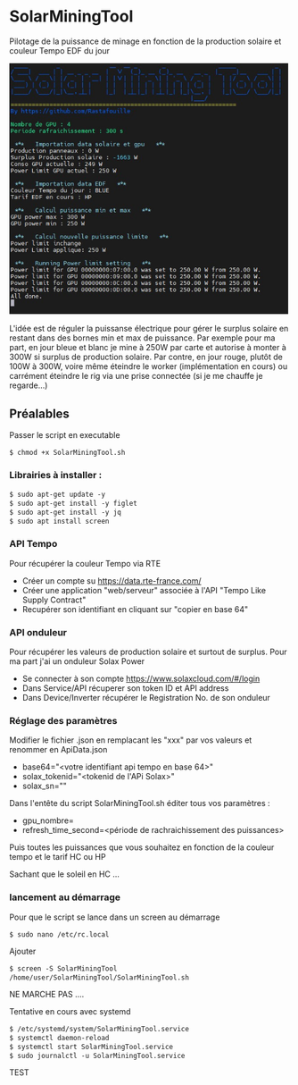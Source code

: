 # SolarMiningTool
Pilotage de la puissance de minage en fonction de la production solaire et couleur Tempo EDF du jour

<img src="Capture.jpg" width="500"/>

L'idée est de réguler la puissanse électrique pour gérer le surplus solaire en restant dans des bornes min et max de puissance.
Par exemple pour ma part, en jour bleue et blanc je mine à 250W par carte et autorise à monter à 300W si surplus de production solaire. 
Par contre, en jour rouge, plutôt de 100W à 300W, voire même éteindre le worker (implémentation en cours) ou carrément éteindre le rig via une prise connectée 
(si je me chauffe je regarde...) 


## Préalables

Passer le script en executable

	$ chmod +x SolarMiningTool.sh
	
### Librairies  à installer :
	$ sudo apt-get update -y 
	$ sudo apt-get install -y figlet 
	$ sudo apt-get install -y jq 
	$ sudo apt install screen

### API Tempo
Pour récupérer la couleur Tempo via RTE
- Créer un compte su <https://data.rte-france.com/>
- Créer une application "web/serveur" associée à l'API "Tempo Like Supply Contract"
- Recupérer son identifiant en cliquant sur "copier en base 64"

### API onduleur
Pour récupérer les valeurs de production solaire et surtout de surplus. Pour ma part j'ai un onduleur Solax Power
- Se connecter à son compte <https://www.solaxcloud.com/#/login>
- Dans Service/API récuperer son token ID et API address
- Dans Device/Inverter récupérer le Registration No. de son onduleur 

### Réglage des paramètres

Modifier le fichier .json en remplacant les "xxx" par vos valeurs et renommer en ApiData.json
- base64="<votre identifiant api tempo en base 64>"
- solax_tokenid="<tokenid de l'APi Solax>"
- solax_sn="<Registration No. de son onduleur Solax>"

Dans l'entête du script SolarMiningTool.sh éditer tous vos paramètres :
- gpu_nombre=<nombre de gpu sur le rig>
- refresh_time_second=<période de rachraichissement des puissances>

Puis toutes les puissances que vous souhaitez en fonction de la couleur tempo et le tarif HC ou HP

Sachant que le soleil en HC ...

### lancement au démarrage

Pour que le script se lance dans un screen au démarrage

	$ sudo nano /etc/rc.local
	
Ajouter

	$ screen -S SolarMiningTool /home/user/SolarMiningTool/SolarMiningTool.sh
 
NE MARCHE PAS ....

 Tentative en cours avec systemd
 
	$ /etc/systemd/system/SolarMiningTool.service
	$ systemctl daemon-reload
	$ systemctl start SolarMiningTool.service
	$ sudo journalctl -u SolarMiningTool.service

  
  TEST
 